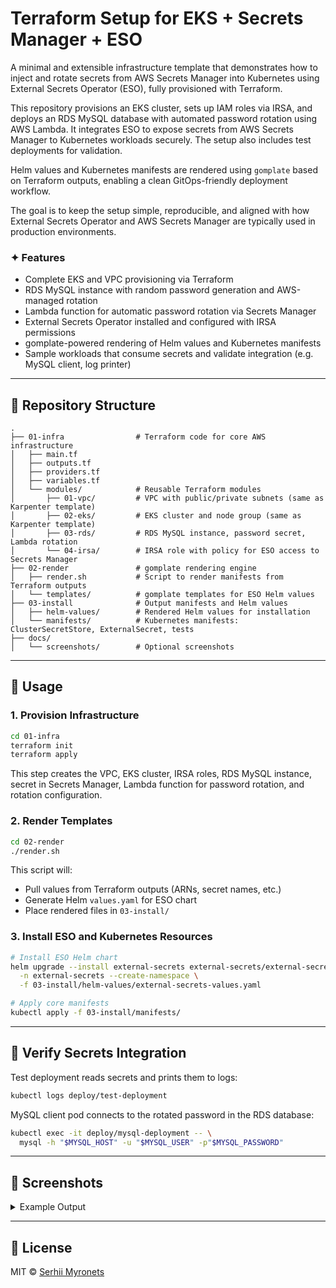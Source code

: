 # Terraform Setup for EKS + Secrets Manager + ESO

A minimal and extensible infrastructure template that demonstrates how to inject and rotate secrets from AWS Secrets Manager into Kubernetes using External Secrets Operator (ESO), fully provisioned with Terraform.

This repository provisions an EKS cluster, sets up IAM roles via IRSA, and deploys an RDS MySQL database with automated password rotation using AWS Lambda. It integrates ESO to expose secrets from AWS Secrets Manager to Kubernetes workloads securely. The setup also includes test deployments for validation.

Helm values and Kubernetes manifests are rendered using `gomplate` based on Terraform outputs, enabling a clean GitOps-friendly deployment workflow.

The goal is to keep the setup simple, reproducible, and aligned with how External Secrets Operator and AWS Secrets Manager are typically used in production environments.

### ✦ Features

* Complete EKS and VPC provisioning via Terraform
* RDS MySQL instance with random password generation and AWS-managed rotation
* Lambda function for automatic password rotation via Secrets Manager
* External Secrets Operator installed and configured with IRSA permissions
* gomplate-powered rendering of Helm values and Kubernetes manifests
* Sample workloads that consume secrets and validate integration (e.g. MySQL client, log printer)

---

## 📁 Repository Structure

```
.
├── 01-infra                # Terraform code for core AWS infrastructure
│   ├── main.tf
│   ├── outputs.tf
│   ├── providers.tf
│   ├── variables.tf
│   └── modules/            # Reusable Terraform modules
│       ├── 01-vpc/         # VPC with public/private subnets (same as Karpenter template)
│       ├── 02-eks/         # EKS cluster and node group (same as Karpenter template)
│       ├── 03-rds/         # RDS MySQL instance, password secret, Lambda rotation
│       └── 04-irsa/        # IRSA role with policy for ESO access to Secrets Manager
├── 02-render               # gomplate rendering engine
│   ├── render.sh           # Script to render manifests from Terraform outputs
│   └── templates/          # gomplate templates for ESO Helm values
├── 03-install              # Output manifests and Helm values
│   ├── helm-values/        # Rendered Helm values for installation
│   └── manifests/          # Kubernetes manifests: ClusterSecretStore, ExternalSecret, tests
├── docs/
│   └── screenshots/        # Optional screenshots
```

---

## 🚀 Usage

### 1. Provision Infrastructure

```bash
cd 01-infra
terraform init
terraform apply
```

This step creates the VPC, EKS cluster, IRSA roles, RDS MySQL instance, secret in Secrets Manager, Lambda function for password rotation, and rotation configuration.

### 2. Render Templates

```bash
cd 02-render
./render.sh
```

This script will:

* Pull values from Terraform outputs (ARNs, secret names, etc.)
* Generate Helm `values.yaml` for ESO chart
* Place rendered files in `03-install/`

### 3. Install ESO and Kubernetes Resources

```bash
# Install ESO Helm chart
helm upgrade --install external-secrets external-secrets/external-secrets \
  -n external-secrets --create-namespace \
  -f 03-install/helm-values/external-secrets-values.yaml

# Apply core manifests
kubectl apply -f 03-install/manifests/
```

---

## 🧪 Verify Secrets Integration

Test deployment reads secrets and prints them to logs:

```bash
kubectl logs deploy/test-deployment
```

MySQL client pod connects to the rotated password in the RDS database:

```bash
kubectl exec -it deploy/mysql-deployment -- \
  mysql -h "$MYSQL_HOST" -u "$MYSQL_USER" -p"$MYSQL_PASSWORD"
```

---

## 📸 Screenshots

<details>
<summary>Example Output</summary>

![Secret injection](docs/screenshots/eso-secret-output.png)

</details>

---

## 📜 License

MIT © [Serhii Myronets](https://github.com/serhii-myronets)
